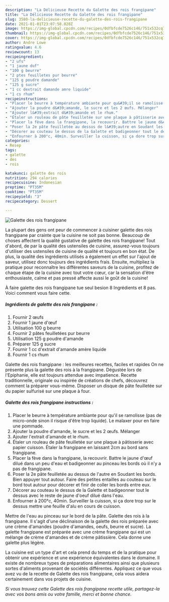 ```yaml
---
description: "La Délicieuse Recette du Galette des rois frangipane"
title: "La Délicieuse Recette du Galette des rois frangipane"
slug: 3580-la-delicieuse-recette-du-galette-des-rois-frangipane
date: 2021-01-01T23:07:58.028Z
image: https://img-global.cpcdn.com/recipes/0dfbfcde7526c146/751x532cq70/galette-des-rois-frangipane-photo-principale-de-la-recette.jpg
thumbnail: https://img-global.cpcdn.com/recipes/0dfbfcde7526c146/751x532cq70/galette-des-rois-frangipane-photo-principale-de-la-recette.jpg
cover: https://img-global.cpcdn.com/recipes/0dfbfcde7526c146/751x532cq70/galette-des-rois-frangipane-photo-principale-de-la-recette.jpg
author: Andre Lowe
ratingvalue: 4.6
reviewcount: 13
recipeingredient:
- "2 ufs"
- "1 jaune duf"
- "100 g beurre"
- "2 ptes feuilletes pur beurre"
- "125 g poudre damande"
- "125 g sucre"
- "1 cc dextrait damande amre liquide"
- "1 cs rhum"
recipeinstructions:
- "Placer le beurre à température ambiante pour qu&#39;il se ramolisse (pas de micro-onde sinon il risque d&#39;être trop liquide). Le malaxer pour en faire une pommade."
- "Ajouter la poudre d&#39;amande, le sucre et les 2 œufs. Mélanger"
- "Ajouter l&#39;extrait d&#39;amande et le rhum."
- "Étaler un rouleau de pâte feuilletée sur une plaque à pâtisserie avec papier cuisson. Étaler la frangipane en laissant 2cm au bord sans frangipane."
- "Placer la fève dans la frangipane, la recouvrir. Battre le jaune d&#39;œuf dilué dans un peu d&#39;eau et badigeonner au pinceau les bords où il n&#39;y a pas de frangipane."
- "Poser la 2e pâte feuilletée au dessus de l&#39;autre en Soudant les bords. Bien appuyer tout autour. Faire des petites entailles au couteau sur le bord tout autour pour décorer et finir de coller les bords entre eux."
- "Décorer au couteau le dessus de la Galette et badigeonner tout le dessus avec le reste de jaune d&#39;oeuf dilué dans l&#39;eau."
- "Enfourner à 200°c, 40min. Surveiller la cuisson, si ça dore trop sur le dessus mettre une feuille d&#39;alu en cours de cuisson."
categories:
- Resep
tags:
- galette
- des
- rois

katakunci: galette des rois 
nutrition: 294 calories
recipecuisine: Indonesian
preptime: "PT35M"
cooktime: "PT35M"
recipeyield: "3"
recipecategory: Dessert

---
```



![Galette des rois frangipane](https://img-global.cpcdn.com/recipes/0dfbfcde7526c146/751x532cq70/galette-des-rois-frangipane-photo-principale-de-la-recette.jpg)

La plupart des gens ont peur de commencer à cuisiner galette des rois frangipane par crainte que la cuisine ne soit pas bonne. Beaucoup de choses affectent la qualité gustative de galette des rois frangipane! Tout d'abord, de par la qualité des ustensiles de cuisine, assurez-vous toujours d'utiliser des ustensiles de cuisine de qualité et toujours en bon état. De plus, la qualité des ingrédients utilisés a également un effet sur l'ajout de saveur, utilisez donc toujours des ingrédients frais. Ensuite, multipliez la pratique pour reconnaître les différentes saveurs de la cuisine, profitez de chaque étape de la cuisine avec tout votre cœur, car la sensation d'être enthousiaste, calme et pas pressé affecte aussi le goût de la cuisine!

<!--inarticleads1-->

À faire galette des rois frangipane tue seul besion 8 Ingrédients et 8 pas. Voici comment vous faire cette.

##### Ingrédients de galette des rois frangipane :

1. Fournir 2 œufs
1. Fournir 1 jaune d&#39;œuf
1. Utilisation 100 g beurre
1. Fournir 2 pâtes feuilletées pur beurre
1. Utilisation 125 g poudre d&#39;amande
1. Préparer 125 g sucre
1. Fournir 1 cc d&#39;extrait d&#39;amande amère liquide
1. Fournir 1 cs rhum


Galette des rois frangipane : les meilleures recettes, faciles et rapides On ne présente plus la galette des rois à la frangipane. Dégustée lors de l&#39;Epiphanie, elle est toujours attendue avec impatience. Recette traditionnelle, originale ou inspirée de créations de chefs, découvrez comment la préparer vous-même. Disposer un disque de pâte feuilletée sur du papier sulfurisé sur une plaque à four. 

<!--inarticleads2-->

##### Galette des rois frangipane instructions :

1. Placer le beurre à température ambiante pour qu&#39;il se ramolisse (pas de micro-onde sinon il risque d&#39;être trop liquide). Le malaxer pour en faire une pommade.
1. Ajouter la poudre d&#39;amande, le sucre et les 2 œufs. Mélanger
1. Ajouter l&#39;extrait d&#39;amande et le rhum.
1. Étaler un rouleau de pâte feuilletée sur une plaque à pâtisserie avec papier cuisson. Étaler la frangipane en laissant 2cm au bord sans frangipane.
1. Placer la fève dans la frangipane, la recouvrir. Battre le jaune d&#39;œuf dilué dans un peu d&#39;eau et badigeonner au pinceau les bords où il n&#39;y a pas de frangipane.
1. Poser la 2e pâte feuilletée au dessus de l&#39;autre en Soudant les bords. Bien appuyer tout autour. Faire des petites entailles au couteau sur le bord tout autour pour décorer et finir de coller les bords entre eux.
1. Décorer au couteau le dessus de la Galette et badigeonner tout le dessus avec le reste de jaune d&#39;oeuf dilué dans l&#39;eau.
1. Enfourner à 200°c, 40min. Surveiller la cuisson, si ça dore trop sur le dessus mettre une feuille d&#39;alu en cours de cuisson.


Mettre de l&#39;eau au pinceau sur le bord de la pâte. Galette des rois à la frangipane. Il s&#39;agit d&#39;une déclinaison de la galette des rois préparée avec une crème d&#39;amandes (poudre d&#39;amandes, oeufs, beurre et sucre). La galette frangipane est préparée avec une crème frangipane qui est un mélange de crème d&#39;amandes et de crème pâtissière. Cela donne une galette plus légère. 

<!--inarticleads1-->

<p>
La cuisine est un type d'art et cela prend du temps et de la pratique pour obtenir une expérience et une expérience équivalentes dans le domaine. Il existe de nombreux types de préparations alimentaires ainsi que plusieurs sortes d'aliments provenant de sociétés différentes. Appliquez ce que vous avez vu de la recette de Galette des rois frangipane, cela vous aidera certainement dans vos projets de cuisine.
</p>

<p>
<i>Si vous trouvez cette Galette des rois frangipane recette utile, partagez-la avec vos bons amis ou votre famille, merci et bonne chance.</i>
</p>
